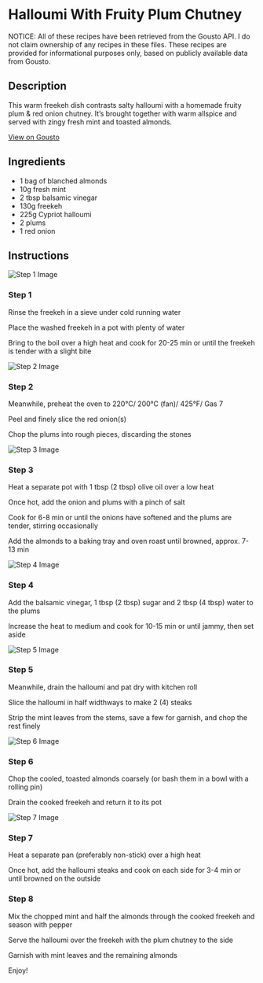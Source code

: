 # Halloumi With Fruity Plum Chutney 

NOTICE: All of these recipes have been retrieved from the Gousto API. I do not claim ownership of any recipes in these files. These recipes are provided for informational purposes only, based on publicly available data from Gousto.

## Description

This warm freekeh dish contrasts salty halloumi with a homemade fruity plum & red onion chutney. It’s brought together with warm allspice and served with zingy fresh mint and toasted almonds.

[View on Gousto](https://www.gousto.co.uk/recipes/cookbook/halloumi-with-fruity-plum-chutney)

## Ingredients

- 1 bag of blanched almonds
- 10g fresh mint
- 2 tbsp balsamic vinegar
- 130g freekeh
- 225g Cypriot halloumi
- 2 plums
- 1 red onion

## Instructions

![Step 1 Image](https://production-media.gousto.co.uk/cms/recipe-step-image/425.-step1-x200.jpg)

### Step 1

Rinse the freekeh in a sieve under cold running water


Place the washed freekeh in a pot with plenty of water


Bring to the boil over a high heat and cook for 20-25 min or until the freekeh is tender with a slight bite

![Step 2 Image](https://production-media.gousto.co.uk/cms/recipe-step-image/425.-step2-x200.jpg)

### Step 2

Meanwhile, preheat the oven to 220&deg;C/ 200&deg;C (fan)/ 425&deg;F/ Gas 7


Peel and finely slice the red onion<span class="text-danger">(s)</span>


Chop the plums into rough pieces, discarding the stones

![Step 3 Image](https://production-media.gousto.co.uk/cms/recipe-step-image/425.-step3-x200.jpg)

### Step 3

Heat a separate pot with 1 tbsp <span class="text-danger">(2 tbsp)</span>&nbsp;olive oil over a low heat


Once hot, add the onion and plums with a pinch of salt


Cook&nbsp;for 6-8 min or until the onions have softened and the plums are tender, stirring occasionally


Add the almonds to a baking tray and oven roast until browned, approx. 7-13 min

![Step 4 Image](https://production-media.gousto.co.uk/cms/recipe-step-image/425.-step4-x200.jpg)

### Step 4

Add the balsamic vinegar, 1 tbsp <span class="text-danger">(2 tbsp)</span> sugar and 2 tbsp <span class="text-danger">(4 tbsp)</span> water to the plums


Increase the heat to medium and cook for 10-15 min or until jammy, then set aside

![Step 5 Image](https://production-media.gousto.co.uk/cms/recipe-step-image/425.-step5-x200.jpg)

### Step 5

Meanwhile, drain the halloumi and pat dry with kitchen roll


Slice the halloumi in half widthways to make 2 <span class="text-danger">(4)</span> steaks


Strip&nbsp;the mint leaves from the stems, save a few for garnish, and chop the rest finely

![Step 6 Image](https://production-media.gousto.co.uk/cms/recipe-step-image/425.-step6-x200.jpg)

### Step 6

Chop the cooled, toasted almonds coarsely (or bash them in a bowl with a rolling pin)


Drain the cooked freekeh and return it to its pot

![Step 7 Image](https://production-media.gousto.co.uk/cms/recipe-step-image/425.-step7-x200.jpg)

### Step 7

Heat a separate pan (preferably non-stick) over a high heat


Once hot, add the halloumi steaks and cook on each side for 3-4 min or until browned on the outside

### Step 8

Mix&nbsp;the chopped mint and half the almonds through the cooked freekeh and season with pepper


Serve the halloumi over the freekeh with the plum chutney to the side


Garnish with mint leaves and the remaining almonds


Enjoy!

